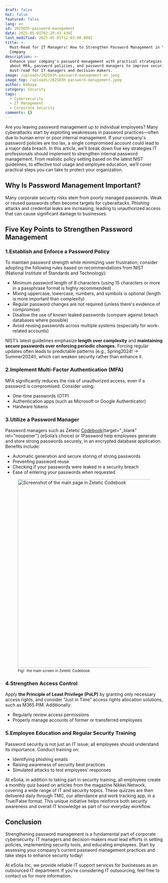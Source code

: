 ```yaml
---
draft: false
hot: false
featured: false
lang: en
id: 202503h-password-management
date: 2025-05-01T02:28:43.439Z
last_modified: 2025-05-01T12:03:00.000Z
title: >-
  Must-Read for IT Managers! How to Strengthen Password Management in Your
  Company 
description: >-
  Enhance your company's password management with practical strategies. Learn
  about MFA, password policies, and password managers to improve security. A
  must-read for IT managers and decision-makers. 
image: /uploads/202503h-password-management-en.jpeg
image_top: /uploads/202503h-password-management.jpeg
author: Kabaya
category: Security
tags:
  - Cybersecurity
  - IT Management
  - Corporate Security
comments: {}
---
```

Are you leaving password management up to individual employees? Many cyberattacks start by exploiting weaknesses in password practices—often due to human error or poor internal management. If your company's password policies are too lax, a single compromised account could lead to a major data breach. In this article, we’ll break down five key strategies IT professionals should implement to strengthen internal password management. From realistic policy setting based on the latest NIST guidelines, to effective tool usage and employee education, we’ll cover practical steps you can take to protect your organization. 
<!--more-->

## Why Is Password Management Important?
Many corporate security risks stem from poorly managed passwords. Weak or reused passwords often become targets for cyberattacks. Phishing attacks and credential leaks are increasing, leading to unauthorized access that can cause significant damage to businesses. 

## Five Key Points to Strengthen Password Management 

### 1.Establish and Enforce a Password Policy 
To maintain password strength while minimizing user frustration, consider adopting the following rules based on recommendations from NIST (National Institute of Standards and Technology): 

* Minimum password length of 8 characters (using 15 characters or more in a passphrase format is highly recommended)
* Mixing uppercase, lowercase, numbers, and symbols is optional (length is more important than complexity)
* Regular password changes are not required (unless there's evidence of compromise)
* Disallow the use of known leaked passwords (compare against breach databases where possible)
* Avoid reusing passwords across multiple systems (especially for work-related accounts)

NIST’s latest guidelines emphasize **length over complexity** and **maintaining secure passwords over enforcing periodic changes.** Forcing regular updates often leads to predictable patterns (e.g., Spring2024! → Summer2024!), which can weaken security rather than enhance it.

### 2.Implement Multi-Factor Authentication (MFA) 
MFA significantly reduces the risk of unauthorized access, even if a password is compromised. Consider using: 
* One-time passwords (OTP)
* Authentication apps (such as Microsoft or Google Authenticator)
* Hardware tokens

### 3.Utilize a Password Manager 
Password managers such as Zetetic [Codebook](https://www.zetetic.net/codebook/){target="_blank" rel="noopener"} (eSolia’s choice) or 1Password help employees generate and store strong passwords securely, in an encrypted database application. Benefits include: 

* Automatic generation and secure storing of strong passwords
* Preventing password reuse
* Checking if your passwords were leaked in a security breach
* Ease of entering your passwords when requested
  
<figure class="flex flex-col justify-start items-left">
  <img alt="Screenshot of the main page in Zetetic Codebook" src="/uploads/202503h-password-management-(1).png" width="600px" transform-images="avif webp png jpeg 600@2">
<figcaption class="text-left mt-2"><small>Fig）the main screen in Zetetic Codebook</small></figcaption>
</figure>

### 4.Strengthen Access Control
Apply **the Principle of Least Privilege (PoLP)** by granting only necessary access rights, and consider “Just in Time” access rights allocation solutions, such as M365 PIM. 
Additionally: 
* Regularly review access permissions
* Properly manage accounts of former or transferred employees

### 5.Employee Education and Regular Security Training 
Password security is not just an IT issue; all employees should understand its importance. 
Conduct training on: 
* Identifying phishing emails
* Raising awareness of security best practices
* Simulated attacks to test employees’ responses

At eSolia, in addition to taking part in security training, all employees create a monthly quiz based on articles from the magazine Nikkei Network, covering a wide range of IT and security topics. These quizzes are then delivered daily through TMC, our attendance and work tracking app, in a True/False format. This unique initiative helps reinforce both security awareness and overall IT knowledge as part of our everyday workflow. 

## Conclusion
Strengthening password management is a fundamental part of corporate cybersecurity. IT managers and decision-makers must lead efforts in setting policies, implementing security tools, and educating employees. Start by assessing your company’s current password management practices and take steps to enhance security today! 

At eSolia Inc, we provide reliable IT support services for businesses as an outsourced IT department. If you're considering IT outsourcing, feel free to contact us for more information.
